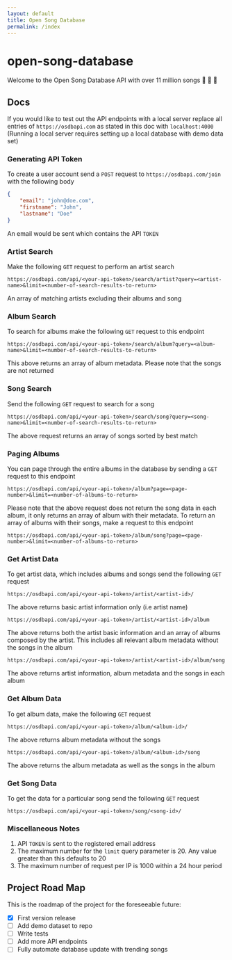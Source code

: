 ```yaml
---
layout: default
title: Open Song Database
permalink: /index
---
```

# open-song-database
Welcome to the Open Song Database API with over 11 million songs 🎉 🎉 🎉

## Docs
If you would like to test out the API endpoints with a local server replace all entries of `https://osdbapi.com` as stated in this doc with `localhost:4000` (Running a local server requires setting up a local database with demo data set)

### Generating API Token
To create a user account send a `POST` request to `https://osdbapi.com/join` with the following body
```json
{
	"email": "john@doe.com",
	"firstname": "John",
	"lastname": "Doe"
}
```
An email would be sent which contains the API `TOKEN`


### Artist Search
Make the following `GET` request to perform an artist search
```
https://osdbapi.com/api/<your-api-token>/search/artist?query=<artist-name>&limit=<number-of-search-results-to-return>
```
An array of matching artists excluding their albums and song


### Album Search
To search for albums make the following `GET` request to this endpoint
```
https://osdbapi.com/api/<your-api-token>/search/album?query=<album-name>&limit=<number-of-search-results-to-return>
```
This above returns an array of album metadata. Please note that the songs are not returned


### Song Search
Send the following `GET` request to search for a song
```
https://osdbapi.com/api/<your-api-token>/search/song?query=<song-name>&limit=<number-of-search-results-to-return>
```
The above request returns an array of songs sorted by best match


### Paging Albums
You can page through the entire albums in the database by sending a `GET` request to this endpoint
```
https://osdbapi.com/api/<your-api-token>/album?page=<page-number>&limit=<number-of-albums-to-return>
```
Please note that the above request does not return the song data in each album, it only returns an array of album with their metadata. To return an array of albums with their songs, make a request to this endpoint
```
https://osdbapi.com/api/<your-api-token>/album/song?page=<page-number>&limit=<number-of-albums-to-return>
```


### Get Artist Data
To get artist data, which includes albums and songs send the following `GET` request

```
https://osdbapi.com/api/<your-api-token>/artist/<artist-id>/
```
The above returns basic artist information only (i.e artist name)

```
https://osdbapi.com/api/<your-api-token>/artist/<artist-id>/album
```
The above returns both the artist basic information and an array of albums composed by the artist. This includes all relevant album metadata without the songs in the album

```
https://osdbapi.com/api/<your-api-token>/artist/<artist-id>/album/song
```
The above returns artist information, album metadata and the songs in each album


### Get Album Data
To get album data, make the following `GET` request

```
https://osdbapi.com/api/<your-api-token>/album/<album-id>/
```
The above returns album metadata without the songs
```
https://osdbapi.com/api/<your-api-token>/album/<album-id>/song
```
The above returns the album metadata as well as the songs in the album


### Get Song Data
To get the data for a particular song send the following `GET` request
```
https://osdbapi.com/api/<your-api-token>/song/<song-id>/
```


### Miscellaneous Notes
1. API `TOKEN` is sent to the registered email address
2. The maximum number for the `limit` query parameter is 20. Any value greater than this defaults to 20
3. The maximum number of request per IP is 1000 within a 24 hour period

## Project Road Map
This is the roadmap of the project for the foreseeable future:
- [x] First version release
- [ ] Add demo dataset to repo
- [ ] Write tests
- [ ] Add more API endpoints
- [ ] Fully automate database update with trending songs
